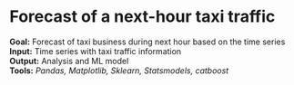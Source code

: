 # Forecast of a next-hour taxi traffic

**Goal:** Forecast of taxi business during next hour based on the time series  
**Input:** Time series with taxi traffic information  
**Output:** Analysis and ML model  
**Tools:** *Pandas, Matplotlib, Sklearn, Statsmodels, catboost*
